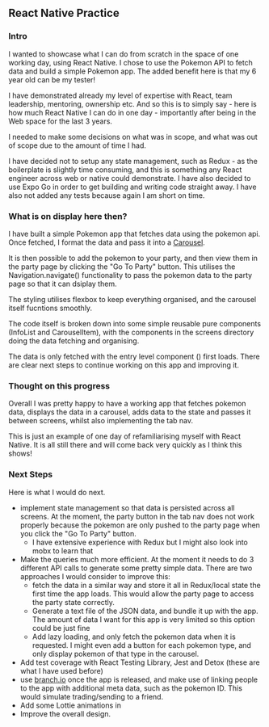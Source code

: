 ## React Native Practice

### Intro

I wanted to showcase what I can do from scratch in the space of one working day, using React Native. I chose to use the Pokemon API to fetch data and build a simple Pokemon app. The added benefit here is that my 6 year old can be my tester!

I have demonstrated already my level of expertise with React, team leadership, mentoring, ownership etc. And so this is to simply say - here is how much React Native I can do in one day - importantly after being in the Web space for the last 3 years.

I needed to make some decisions on what was in scope, and what was out of scope due to the amount of time I had. 

I have decided not to setup any state management, such as Redux - as the boilerplate is slightly time consuming, and this is something any React engineer across web or native could demonstrate.
I have also decided to use Expo Go in order to get building and writing code straight away. 
I have also not added any tests because again I am short on time.

### What is on display here then?

I have built a simple Pokemon app that fetches data using the pokemon api. Once fetched, I format the data and pass it into a [Carousel](https://www.npmjs.com/package/react-native-reanimated-carousel). 

It is then possible to add the pokemon to your party, and then view them in the party page by clicking the "Go To Party" button. This utilises the Navigation.navigate() functionality to pass the pokemon data to the party page so that it can dsiplay them.

The styling utilises flexbox to keep everything organised, and the carousel itself fucntions smoothly.

The code itself is broken down into some simple reusable pure components (InfoList and CarouselItem), with the components in the screens directory doing the data fetching and organising. 

The data is only fetched with the entry level component (<Pokedex />) first loads. There are clear next steps to continue working on this app and improving it.

### Thought on this progress

Overall I was pretty happy to have a working app that fetches pokemon data, displays the data in a carousel, adds data to the state and passes it between screens, whilst also implementing the tab nav. 

This is just an example of one day of refamiliarising myself with React Native. It is all still there and will come back very quickly as I think this shows!

### Next Steps

Here is what I would do next.

- implement state management so that data is persisted across all screens. At the moment, the party button in the tab nav does not work properly because the pokemon are only pushed to the party page when you click the "Go To Party" button.
    - I have extensive experience with Redux but I might also look into mobx to learn that
- Make the queries much more efficient. At the moment it needs to do 3 different API calls to generate some pretty simple data. There are two approaches I would consider to improve this:
    - fetch the data in a similar way and store it all in Redux/local state the first time the app loads. This would allow the party page to access the party state correctly.
    - Generate a text file of the JSON data, and bundle it up with the app. The amount of data I want for this app is very limited so this option could be just fine
    - Add lazy loading, and only fetch the pokemon data when it is requested. I might even add a button for each pokemon type, and only display pokemon of that type in the carousel.
- Add test coverage with React Testing Library, Jest and Detox (these are what I have used before)
- use [branch.io](https://www.branch.io/) once the app is released, and make use of linking people to the app with additional meta data, such as the pokemon ID. This would simulate trading/sending to a friend.
- Add some Lottie animations in
- Improve the overall design.



